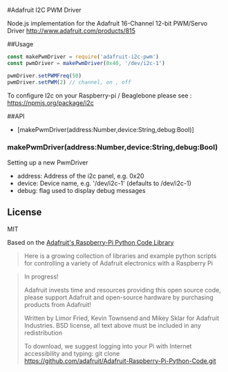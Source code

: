 #Adafruit I2C PWM Driver

Node.js implementation for the Adafruit 16-Channel 12-bit PWM/Servo Driver
http://www.adafruit.com/products/815



##Usage

```js
const makePwmDriver = require('adafruit-i2c-pwm')
const pwmDriver = makePwmDriver(0x40, '/dev/i2c-1')

pwmDriver.setPWMFreq(50)
pwmDriver.setPWM(2) // channel, on , off

```

To configure I2c on your Raspberry-pi / Beaglebone please see : https://npmjs.org/package/i2c


##API


  - [makePwmDriver(address:Number,device:String,debug:Bool)]

### makePwmDriver(address:Number,device:String,debug:Bool)

Setting up a new PwmDriver

- address: Address of the i2c panel, e.g. 0x20
- device: Device name, e.g. '/dev/i2c-1' (defaults to /dev/i2c-1)
- debug: flag used to display debug messages


## License
MIT

Based on the [Adafruit's Raspberry-Pi Python Code Library](https://github.com/adafruit/Adafruit-Raspberry-Pi-Python-Code.git)

>  Here is a growing collection of libraries and example python scripts
>  for controlling a variety of Adafruit electronics with a Raspberry Pi

>  In progress!
>
>  Adafruit invests time and resources providing this open source code,
>  please support Adafruit and open-source hardware by purchasing
>  products from Adafruit!
>
>  Written by Limor Fried, Kevin Townsend and Mikey Sklar for Adafruit Industries.
>  BSD license, all text above must be included in any redistribution
>
>  To download, we suggest logging into your Pi with Internet accessibility and typing:
>  git clone https://github.com/adafruit/Adafruit-Raspberry-Pi-Python-Code.git
